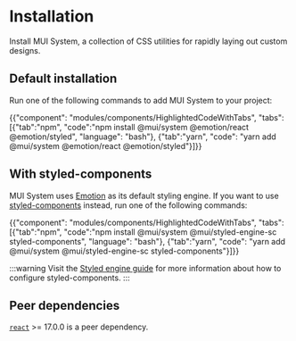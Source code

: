 # Installation

<p class="description">Install MUI System, a collection of CSS utilities for rapidly laying out custom designs.</p>

## Default installation

Run one of the following commands to add MUI System to your project:

{{"component": "modules/components/HighlightedCodeWithTabs", "tabs": [{"tab":"npm", "code":"npm install @mui/system @emotion/react @emotion/styled", "language": "bash"}, {"tab":"yarn", "code": "yarn add @mui/system @emotion/react @emotion/styled"}]}}

## With styled-components

MUI System uses [Emotion](https://emotion.sh/) as its default styling engine.
If you want to use [styled-components](https://styled-components.com/) instead, run one of the following commands:

{{"component": "modules/components/HighlightedCodeWithTabs", "tabs": [{"tab":"npm", "code":"npm install @mui/system @mui/styled-engine-sc styled-components", "language": "bash"}, {"tab":"yarn", "code": "yarn add @mui/system @mui/styled-engine-sc styled-components"}]}}

:::warning
Visit the [Styled engine guide](/material-ui/guides/styled-engine/) for more information about how to configure styled-components.
:::

## Peer dependencies

<!-- #react-peer-version -->

[`react`](https://www.npmjs.com/package/react) >= 17.0.0 is a peer dependency.
